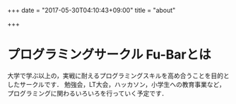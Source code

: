 +++
date = "2017-05-30T04:10:43+09:00"
title = "about"

+++

# プログラミングサークル Fu-Barとは
大学で学ぶ以上の，実戦に耐えるプログラミングスキルを高め合うことを目的としたサークルです．
勉強会，LT大会，ハッカソン，小学生への教育事業など，プログラミングに関わるいろいろを行っていく予定です．
